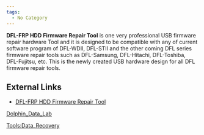 ```yaml
---
tags:
  - No Category
---
```

**DFL-FRP HDD Firmware Repair Tool** is one very professional USB
firmware repair hardware Tool and it is designed to be compatible with
any of current software program of DFL-WDII, DFL-STII and the other
coming DFL series firmware repair tools such as DFL-Samsung,
DFL-Hitachi, DFL-Toshiba, DFL-Fujitsu, etc. This is the newly created
USB hardware design for all DFL firmware repair tools.

## External Links

- [DFL-FRP HDD Firmware Repair
  Tool](https://www.dolphindatalab.com/product/dfl-frp-hdd-firmware-repair-tool/)

[Dolphin_Data_Lab](dolphin_data_lab.md)

[Tools:Data_Recovery](tools_data_recovery.md)
